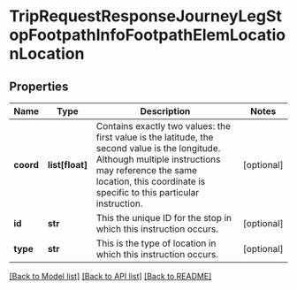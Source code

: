 # TripRequestResponseJourneyLegStopFootpathInfoFootpathElemLocationLocation

## Properties
Name | Type | Description | Notes
------------ | ------------- | ------------- | -------------
**coord** | **list[float]** | Contains exactly two values: the first value is the latitude, the second value is the longitude. Although multiple instructions may reference the same location, this coordinate is specific to this particular instruction.  | [optional] 
**id** | **str** | This the unique ID for the stop in which this instruction occurs. | [optional] 
**type** | **str** | This is the type of location in which this instruction occurs. | [optional] 

[[Back to Model list]](../README.md#documentation-for-models) [[Back to API list]](../README.md#documentation-for-api-endpoints) [[Back to README]](../README.md)


